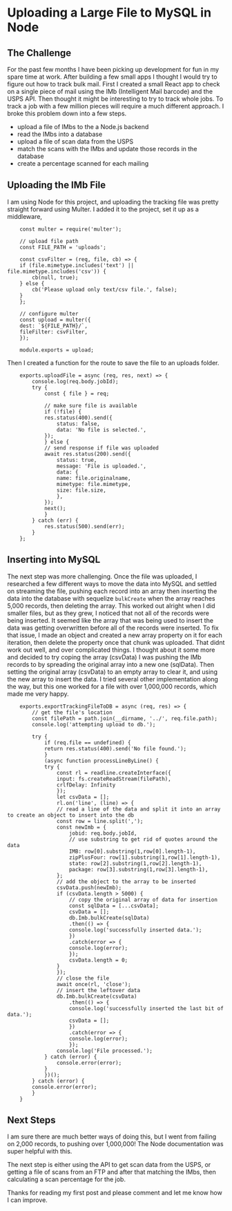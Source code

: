 # Uploading a Large File to MySQL in Node

## The Challenge

For the past few months I have been picking up development for fun in my spare time at work.  After building a few small apps I thought I would try to figure out how to track bulk mail.  First I created a small React app to check on a single piece of mail using the IMb (Intelligent Mail barcode) and the USPS API.  Then thought it might be interesting to try to track whole jobs.  To track a job with a few million pieces will require a much different approach.  I broke this problem down into a few steps.  

- upload a file of IMbs to the a Node.js backend 
- read the IMbs into a database
- upload a file of scan data from the USPS
- match the scans with the IMbs and update those records in the database
- create a percentage scanned for each mailing  
  
## Uploading the IMb File

I am using Node for this project, and uploading the tracking file was pretty straight forward using Multer. I added it to the project, set it up as a middleware, 

        const multer = require('multer');

        // upload file path
        const FILE_PATH = 'uploads';

        const csvFilter = (req, file, cb) => {
        if (file.mimetype.includes('text') || file.mimetype.includes('csv')) {
            cb(null, true);
        } else {
            cb('Please upload only text/csv file.', false);
        }
        };

        // configure multer
        const upload = multer({
        dest: `${FILE_PATH}/`,
        fileFilter: csvFilter,
        });

        module.exports = upload;

Then I created a function for the route to save the file to an uploads folder.  

        exports.uploadFile = async (req, res, next) => {
            console.log(req.body.jobId);
            try {
                const { file } = req;

                // make sure file is available
                if (!file) {
                res.status(400).send({
                    status: false,
                    data: 'No file is selected.',
                });
                } else {
                // send response if file was uploaded
                await res.status(200).send({
                    status: true,
                    message: 'File is uploaded.',
                    data: {
                    name: file.originalname,
                    mimetype: file.mimetype,
                    size: file.size,
                    },
                });
                next();
                }
            } catch (err) {
                res.status(500).send(err);
            }
        };
## Inserting into MySQL
The next step was more challenging.  Once the file was uploaded, I researched a few different ways to move the data into MySQL and settled on streaming the file, pushing each record into an array then inserting the data into the database with sequelize `bulkCreate` when the array reaches 5,000 records, then deleting the array.  This worked out alright when I did smaller files, but as they grew, I noticed that not all of the records were being inserted.  It seemed like the array that was being used to insert the data was getting overwritten before all of the records were inserted. To fix that issue, I made an object and created a new array property on it for each iteration, then delete the property once that chunk was uploaded.  That didnt work out well, and over complicated things. I thought about it some more and decided to try coping the array (csvData) I was pushing the IMb records to by spreading the original array into a new one (sqlData).  Then setting the original array (csvData) to an empty array to clear it, and using the new array to insert the data. I tried several other implementation along the way, but this one worked for a file with over 1,000,000 records, which made me very happy.


        exports.exportTrackingFileToDB = async (req, res) => {
            // get the file's location
            const filePath = path.join(__dirname, '../', req.file.path);
            console.log('attempting upload to db.');
            
            try {
                if (req.file == undefined) {
                return res.status(400).send('No file found.');
                }
                (async function processLineByLine() {
                try {
                    const rl = readline.createInterface({
                    input: fs.createReadStream(filePath),
                    crlfDelay: Infinity
                    });
                    let csvData = [];
                    rl.on('line', (line) => {
                    // read a line of the data and split it into an array to create an object to insert into the db
                    const row = line.split(',');
                    const newImb = {
                        jobid: req.body.jobId,
                        // use substring to get rid of quotes around the data
                        IMB: row[0].substring(1,row[0].length-1),
                        zipPlusFour: row[1].substring(1,row[1].length-1),
                        state: row[2].substring(1,row[2].length-1),
                        package: row[3].substring(1,row[3].length-1),
                    };
                    // add the object to the array to be inserted
                    csvData.push(newImb);
                    if (csvData.length > 5000) {
                        // copy the original array of data for insertion
                        const sqlData = [...csvData];
                        csvData = [];
                        db.Imb.bulkCreate(sqlData)
                        .then(() => {
                        console.log('successfully inserted data.');
                        })
                        .catch(error => {
                        console.log(error);
                        });
                        csvData.length = 0;
                    }
                    });
                    // close the file
                    await once(rl, 'close');
                    // insert the leftover data
                    db.Imb.bulkCreate(csvData)
                        .then(() => {
                        console.log('successfully inserted the last bit of data.');
                        csvData = [];
                        })
                        .catch(error => {
                        console.log(error);
                        });
                    console.log('File processed.');
                } catch (error) {
                    console.error(error);
                }
                })();
            } catch (error) {
            console.error(error);
            }
        }



## Next Steps
I am sure there are much better ways of doing this, but I went from failing on 2,000 records, to pushing over 1,000,000!  The Node documentation was super helpful with this. 

The next step is either using the API to get scan data from the USPS, or getting a file of scans from an FTP and after that matching the IMbs, then calculating a scan percentage for the job.  

Thanks for reading my first post and please comment and let me know how I can improve.